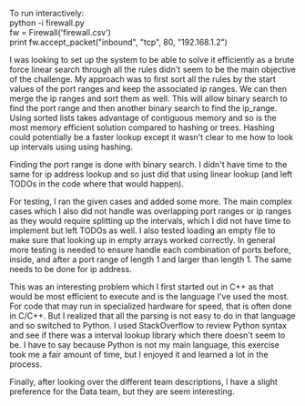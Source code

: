 To run interactively:<br/>
python -i firewall.py<br/>
fw = Firewall('firewall.csv')<br/>
print fw.accept_packet("inbound", "tcp", 80, "192.168.1.2")

I was looking to set up the system to be able to solve it efficiently as a brute force linear search through all the rules
didn't seem to be the main objective of the challenge. My approach was to first sort all the rules by the start values
of the port ranges and keep the associated ip ranges. We can then merge the ip ranges and sort them as well.
This will allow binary search to find the port range and then another binary search to find the ip_range.
Using sorted lists takes advantage of contiguous memory and so is the most memory efficient solution compared to hashing
or trees. Hashing could potentially be a faster lookup except it wasn't clear to me how to look up intervals using
using hashing.

Finding the port range is done with binary search. I didn't have time to the same for ip address lookup and so just did
that using linear lookup (and left TODOs in the code where that would happen).

For testing, I ran the given cases and added some more. The main complex cases which I also did not handle was
overlapping port ranges or ip ranges as they would require splitting up the intervals, which I did not have time
to implement but left TODOs as well.
I also tested loading an empty file to make sure that looking up in empty arrays worked correctly.
In general more testing is needed to ensure handle each combination of ports before, inside, and after a port range of
length 1 and larger than length 1. The same needs to be done for ip address.

This was an interesting problem which I first started out in C++ as that would be most efficient to execute
and is the language I've used the most. For code that may run in specialized hardware for speed,
that is often done in C/C++. But I realized that all the parsing is not easy to do in that language and so switched to
Python. I used StackOverflow to review Python syntax and see if there was a interval lookup library which there doesn't
seem to be. I have to say because Python is not my main language, this exercise took me a fair amount of time, but
I enjoyed it and learned a lot in the process.

Finally, after looking over the different team descriptions, I have a slight preference for the Data team, but they
are seem interesting.
